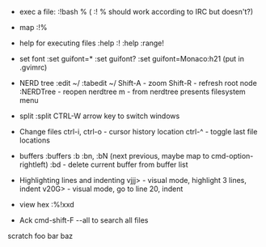 * exec a file: :!bash %   ( :! % should work according to IRC but doesn't?)

* map <D-r> :!%<CR>

* help for executing files
        :help :!
        :help :range!

* set font
        :set guifont=*
        :set guifont?
        :set guifont=Monaco:h21  (put in .gvimrc)

* NERD tree
        :edit ~/
        :tabedit ~/
        Shift-A - zoom
        Shift-R - refresh root node
        :NERDTree - reopen nerdtree
        m - from nerdtree presents filesystem menu

* split
        :split
        CTRL-W arrow key to switch windows

* Change files
        ctrl-i, ctrl-o - cursor history location
        ctrl-^ - toggle last file locations
            
* buffers
        :buffers
        :b<n>
        :bn, :bN (next previous, maybe map to cmd-option-rightleft)
        :bd - delete current buffer from buffer list

* Highlighting lines and indenting
        vjjj>   - visual mode, highlight 3 lines, indent
        v20G>    - visual mode, go to line 20, indent

* view hex
        :%!xxd

* Ack
        cmd-shift-F
        --all to search all files


scratch
foo
bar
baz
